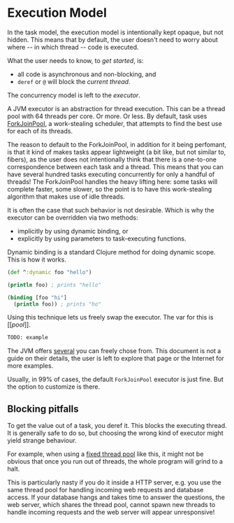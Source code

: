 # Execution Model

In the task model, the execution model is intentionally kept opaque, but not hidden. This means that
by default, the user doesn't need to worry about where -- in which thread -- code is executed. 

What the user needs to know, to *get started*, is:

* all code is asynchronous and non-blocking, and
* `deref` or `@` will block the *current thread*.

The concurrency model is left to the *executor*.

A JVM executor is an abstraction for thread execution. This can be a thread pool with 64 threads per
core. Or more. Or less. By default, task uses
[ForkJoinPool](https://docs.oracle.com/javase/8/docs/api/java/util/concurrent/ForkJoinPool.html), a
work-stealing scheduler, that attempts to find the best use for each of its threads.

The reason to default to the ForkJoinPool, in addition for it being perfomant, is that it kind of
makes tasks appear lightweight (a bit like, but not similar to, fibers), as the user does not
intentionally think that there is a one-to-one correspondence between each task and a thread. This
means that you can have several hundred tasks executing concurrently for only a handful of threads!
The ForkJoinPool handles the heavy lifting here: some tasks will complete faster, some slower, so
the point is to have this work-stealing algorithm that makes use of idle threads.

It is often the case that such behavior is not desirable. Which is why the executor can be
overridden via two methods:

* implicitly by using dynamic binding, or
* explicitly by using parameters to task-executing functions.

Dynamic binding is a standard Clojure method for doing dynamic scope. This is how it works.

``` clojure
(def ^:dynamic foo "hello")

(println foo) ; prints "hello"

(binding [foo "hi"]
  (println foo)) ; prints "ho"
```

Using this technique lets us freely swap the executor. The var for this is [[*pool*]].

``` clojure
TODO: example
```

The JVM offers
[several](https://docs.oracle.com/javase/8/docs/api/java/util/concurrent/ExecutorService.html) you
can freely chose from. This document is not a guide on their details, the user is left to explore
that page or the Internet for more examples. 

Usually, in 99% of cases, the default `ForkJoinPool` executor is just fine. But the option to
customize is there.

## Blocking pitfalls

To get the value out of a task, you deref it. This blocks the executing thread. It is generally safe
to do so, but choosing the wrong kind of executor might yield strange behaviour.

For example, when using a [fixed thread
pool](https://docs.oracle.com/javase/8/docs/api/java/util/concurrent/Executors.html#newFixedThreadPool-int-)
like this, it might not be obvious that once you run out of threads, the whole program will grind to a halt.

This is particularly nasty if you do it inside a HTTP server, e.g. you use the same thread pool for
handling incoming web requests and database access. If your database hangs and takes time to answer
the questions, the web server, which shares the thread pool, cannot spawn new threads to handle
incoming requests and the web server will appear unresponsive!
